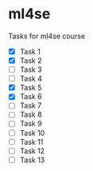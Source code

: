 # ml4se
Tasks for ml4se course


- [x] Task 1
- [x] Task 2
- [ ] Task 3
- [ ] Task 4
- [x] Task 5
- [x] Task 6
- [ ] Task 7
- [ ] Task 8
- [ ] Task 9
- [ ] Task 10
- [ ] Task 11
- [ ] Task 12
- [ ] Task 13